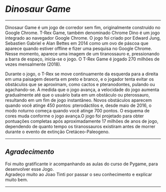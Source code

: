 # __*Dinosaur Game*__

***
Dinosaur Game é um jogo de corredor sem fim, originalmente construído no Google Chrome.
T-Rex Game, também denominado Chrome Dino é um jogo integrado ao navegador Google Chrome. O jogo foi criado por Edward Jung, Sebastien Gabriel e Alan Bettes em 2014 como um ovo de páscoa que aparece quando estiver offline e fizer uma pesquisa no Google Chrome. Nesse momento, aparece uma imagem de um tiranossauro e, pressionando a barra de espaço, inicia-se o jogo. O T-Rex Game é jogado 270 milhões de vezes mensalmente (2018).

Durante o jogo, o T-Rex se move continuamente da esquerda para a direita em uma paisagem deserta em preto e branco, e o jogador tenta evitar os obstáculos que se aproximam, como cactos e pteranodontes, pulando ou agachando-se. À medida que o jogo avança, a velocidade do jogo aumenta gradualmente até que o usuário bata em um obstáculo ou pterossauro, resultando em um fim de jogo instantâneo. Novos obstáculos aparecem quando você atinge 450 pontos: pterodáctilos e, desde maio de 2016, o modo noturno começa quando você atinge 700 pontos. O esquema de cores muda conforme o jogo avança.O jogo foi projetado para obter pontuações completas após aproximadamente 17 milhões de anos de jogo, dependendo de quanto tempo os tiranossauros existiram antes de morrer durante o evento de extinção Cretáceo-Paleogeno. 

***

## *Agradecimento*

Foi muito gratificante ir acompanhando as aulas do curso de Pygame, para desenvolver esse Jogo. <br>
Agradeço muito ao Joao Tinti por passar o seu conhecimento e explicar muito bem.

***
